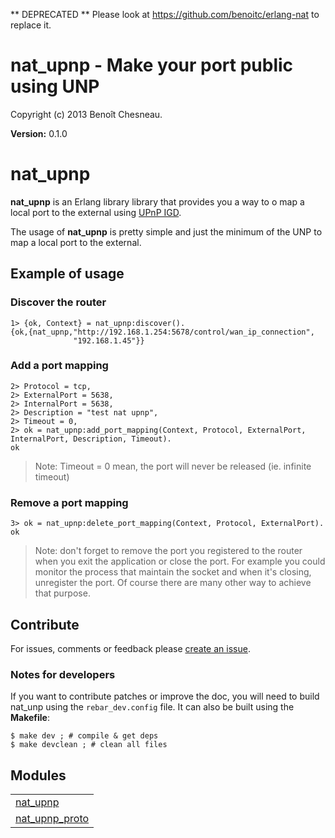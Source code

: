 ** DEPRECATED ** Please look at https://github.com/benoitc/erlang-nat to replace it.











# nat_upnp - Make your port public using UNP #

Copyright (c) 2013 Benoît Chesneau.

__Version:__ 0.1.0

# nat_upnp

**nat_upnp** is an Erlang library library that provides you a way to o
map a local port to the external using [UPnP
IGD](http://en.wikipedia.org/wiki/Internet_Gateway_Device_Protocol).

The usage of **nat_upnp** is pretty simple and just the minimum of the
UNP to map a local port to the external.

## Example of usage

### Discover the router

```
1> {ok, Context} = nat_upnp:discover().
{ok,{nat_upnp,"http://192.168.1.254:5678/control/wan_ip_connection",
              "192.168.1.45"}}
```

### Add a port mapping

```
2> Protocol = tcp,
2> ExternalPort = 5638,
2> InternalPort = 5638,
2> Description = "test nat upnp",
2> Timeout = 0,
2> ok = nat_upnp:add_port_mapping(Context, Protocol, ExternalPort, InternalPort, Description, Timeout).
ok
```

> Note: Timeout = 0 mean, the port will never be released (ie. infinite
> timeout)

### Remove a port mapping

```
3> ok = nat_upnp:delete_port_mapping(Context, Protocol, ExternalPort).
ok
```

> Note: don't forget to remove the port you registered to the router
> when you exit the application or close the port. For example you could
> monitor the process that maintain the socket and when it's closing,
> unregister the port. Of course there are many other way to achieve
> that purpose.

## Contribute

For issues, comments or feedback please [create an
issue](http://github.com/benoitc/nat_upnp/issues).

### Notes for developers

If you want to contribute patches or improve the doc, you will need to
build nat_unp using the `rebar_dev.config`  file. It can also be built
using the **Makefile**:

```
$ make dev ; # compile & get deps
$ make devclean ; # clean all files
```


## Modules ##


<table width="100%" border="0" summary="list of modules">
<tr><td><a href="http://github.com/benoitc/nat_upnp/blob/master/doc/nat_upnp.md" class="module">nat_upnp</a></td></tr>
<tr><td><a href="http://github.com/benoitc/nat_upnp/blob/master/doc/nat_upnp_proto.md" class="module">nat_upnp_proto</a></td></tr></table>

